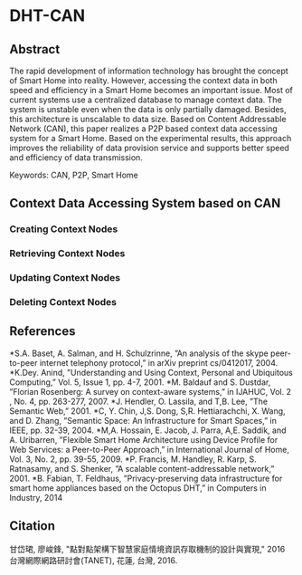 # DHT-CAN

## Abstract
The rapid development of information technology has brought the concept of Smart Home into reality. However, accessing the context data in both speed and efficiency in a Smart Home becomes an important issue. Most of current systems use a centralized database to manage context data. The system is unstable even when the data is only partially damaged. Besides, this architecture is unscalable to data size. Based on Content Addressable Network (CAN), this paper realizes a P2P based context data accessing system for a Smart Home. Based on the experimental results, this approach improves the reliability of data provision service and supports better speed and efficiency of data transmission.

Keywords: CAN, P2P, Smart Home

## Context Data Accessing System based on CAN

### Creating Context Nodes
### Retrieving Context Nodes
### Updating Context Nodes
### Deleting Context Nodes

## References
*S.A. Baset, A. Salman, and H. Schulzrinne, ”An analysis of the skype peer-to-peer internet telephony protocol,” in arXiv preprint cs/0412017, 2004.
*K.Dey. Anind, ”Understanding and Using Context, Personal and Ubiquitous Computing,” Vol. 5, Issue 1, pp. 4-7, 2001.
*M. Baldauf and S. Dustdar, ”Florian Rosenberg: A survey on context-aware systems,” in IJAHUC, Vol. 2 , No. 4, pp. 263-277, 2007.
*J. Hendler, O. Lassila, and T,B. Lee, ”The Semantic Web,” 2001.
*C, Y. Chin, J,S. Dong, S,R. Hettiarachchi, X. Wang, and D. Zhang, ”Semantic Space: An Infrastructure for Smart Spaces,” in IEEE, pp. 32-39, 2004.
*M,A. Hossain, E. Jacob, J. Parra, A,E. Saddik, and A. Uribarren, ”Flexible Smart Home Architecture using Device Profile for Web Services: a Peer-to-Peer Approach,” in International Journal of Home, Vol. 3, No. 2, pp. 39-55, 2009.
*P. Francis, M. Handley, R. Karp, S. Ratnasamy, and S. Shenker, ”A scalable content-addressable network,” 2001.
*B. Fabian, T. Feldhaus, ”Privacy-preserving data infrastructure for smart home appliances based on the Octopus DHT,” in Computers in Industry, 2014

## Citation
甘岱珺, 廖峻鋒, "點對點架構下智慧家庭情境資訊存取機制的設計與實現," 2016 台灣網際網路研討會(TANET), 花蓮, 台灣, 2016.
